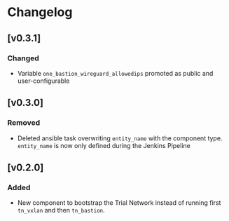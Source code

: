 # Changelog

## [v0.3.1]

### Changed
- Variable `one_bastion_wireguard_allowedips` promoted as public and user-configurable

## [v0.3.0]

### Removed
- Deleted ansible task overwriting `entity_name` with the component type. `entity_name` is now only defined during the Jenkins Pipeline

## [v0.2.0]

### Added
- New component to bootstrap the Trial Network instead of running first `tn_vxlan` and then `tn_bastion`.